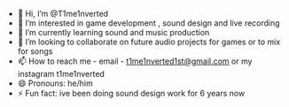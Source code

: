 - 👋 Hi, I’m @T1me1nverted
- 👀 I’m interested in game development , sound design and live recording
- 🌱 I’m currently learning sound and music production
- 💞️ I’m looking to collaborate on future audio projects for games or to mix for songs
- 📫 How to reach me - email - t1me1nverted1st@gmail.com or my instagram t1me1nverted
- 😄 Pronouns: he/him
- ⚡ Fun fact: ive been doing sound design  work for 6 years now

<!---
T1me1nverted/T1me1nverted is a ✨ special ✨ repository because its `README.md` (this file) appears on your GitHub profile.
You can click the Preview link to take a look at your changes.
--->
